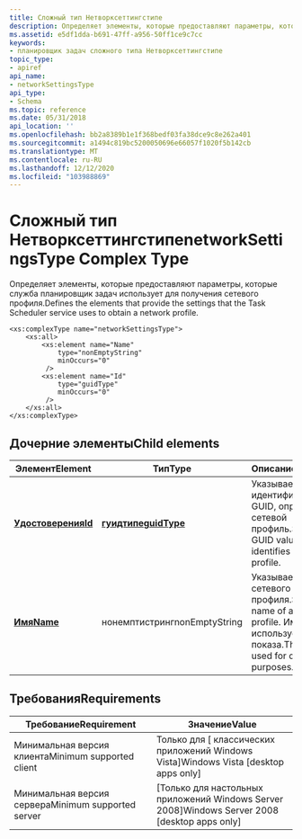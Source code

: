 ```yaml
---
title: Сложный тип Нетворксеттингстипе
description: Определяет элементы, которые предоставляют параметры, которые служба планировщик задач использует для получения сетевого профиля.
ms.assetid: e5df1dda-b691-47ff-a956-50ff1ce9c7cc
keywords:
- планировщик задач сложного типа Нетворксеттингстипе
topic_type:
- apiref
api_name:
- networkSettingsType
api_type:
- Schema
ms.topic: reference
ms.date: 05/31/2018
api_location: ''
ms.openlocfilehash: bb2a8389b1e1f368bedf03fa38dce9c8e262a401
ms.sourcegitcommit: a1494c819bc5200050696e66057f1020f5b142cb
ms.translationtype: MT
ms.contentlocale: ru-RU
ms.lasthandoff: 12/12/2020
ms.locfileid: "103988869"
---
```

# <a name="networksettingstype-complex-type"></a><span data-ttu-id="05f69-104">Сложный тип Нетворксеттингстипе</span><span class="sxs-lookup"><span data-stu-id="05f69-104">networkSettingsType Complex Type</span></span>

<span data-ttu-id="05f69-105">Определяет элементы, которые предоставляют параметры, которые служба планировщик задач использует для получения сетевого профиля.</span><span class="sxs-lookup"><span data-stu-id="05f69-105">Defines the elements that provide the settings that the Task Scheduler service uses to obtain a network profile.</span></span>

``` syntax
<xs:complexType name="networkSettingsType">
    <xs:all>
        <xs:element name="Name"
            type="nonEmptyString"
            minOccurs="0"
         />
        <xs:element name="Id"
            type="guidType"
            minOccurs="0"
         />
    </xs:all>
</xs:complexType>
```

## <a name="child-elements"></a><span data-ttu-id="05f69-106">Дочерние элементы</span><span class="sxs-lookup"><span data-stu-id="05f69-106">Child elements</span></span>



| <span data-ttu-id="05f69-107">Элемент</span><span class="sxs-lookup"><span data-stu-id="05f69-107">Element</span></span>                                                              | <span data-ttu-id="05f69-108">Тип</span><span class="sxs-lookup"><span data-stu-id="05f69-108">Type</span></span>                                                        | <span data-ttu-id="05f69-109">Описание</span><span class="sxs-lookup"><span data-stu-id="05f69-109">Description</span></span>                                                                                 |
|----------------------------------------------------------------------|-------------------------------------------------------------|---------------------------------------------------------------------------------------------|
| [<span data-ttu-id="05f69-110">**Удостоверения**</span><span class="sxs-lookup"><span data-stu-id="05f69-110">**Id**</span></span>](taskschedulerschema-id-networksettingstype-element.md)     | [<span data-ttu-id="05f69-111">**гуидтипе**</span><span class="sxs-lookup"><span data-stu-id="05f69-111">**guidType**</span></span>](taskschedulerschema-guidtype-simpletype.md) | <span data-ttu-id="05f69-112">Указывает значение идентификатора GUID, определяющее сетевой профиль.</span><span class="sxs-lookup"><span data-stu-id="05f69-112">Specifies a GUID value that identifies a network profile.</span></span> <br/>                       |
| [<span data-ttu-id="05f69-113">**Имя**</span><span class="sxs-lookup"><span data-stu-id="05f69-113">**Name**</span></span>](taskschedulerschema-name-networksettingstype-element.md) | <span data-ttu-id="05f69-114">нонемптистринг</span><span class="sxs-lookup"><span data-stu-id="05f69-114">nonEmptyString</span></span>                                              | <span data-ttu-id="05f69-115">Указывает имя сетевого профиля.</span><span class="sxs-lookup"><span data-stu-id="05f69-115">Specifies the name of a network profile.</span></span> <span data-ttu-id="05f69-116">Имя используется в целях показа.</span><span class="sxs-lookup"><span data-stu-id="05f69-116">The name is used for display purposes.</span></span> <br/> |



## <a name="requirements"></a><span data-ttu-id="05f69-117">Требования</span><span class="sxs-lookup"><span data-stu-id="05f69-117">Requirements</span></span>



| <span data-ttu-id="05f69-118">Требование</span><span class="sxs-lookup"><span data-stu-id="05f69-118">Requirement</span></span> | <span data-ttu-id="05f69-119">Значение</span><span class="sxs-lookup"><span data-stu-id="05f69-119">Value</span></span> |
|-------------------------------------|------------------------------------------------------|
| <span data-ttu-id="05f69-120">Минимальная версия клиента</span><span class="sxs-lookup"><span data-stu-id="05f69-120">Minimum supported client</span></span><br/> | <span data-ttu-id="05f69-121">Только для \[ классических приложений Windows Vista\]</span><span class="sxs-lookup"><span data-stu-id="05f69-121">Windows Vista \[desktop apps only\]</span></span><br/>       |
| <span data-ttu-id="05f69-122">Минимальная версия сервера</span><span class="sxs-lookup"><span data-stu-id="05f69-122">Minimum supported server</span></span><br/> | <span data-ttu-id="05f69-123">\[Только для настольных приложений Windows Server 2008\]</span><span class="sxs-lookup"><span data-stu-id="05f69-123">Windows Server 2008 \[desktop apps only\]</span></span><br/> |



 

 





